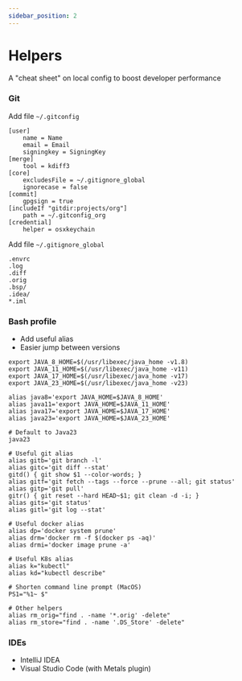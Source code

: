 ```yaml
---
sidebar_position: 2
---
```


# Helpers

A "cheat sheet" on local config to boost developer performance

### Git

Add file `~/.gitconfig`

```
[user]
	name = Name
	email = Email
	signingkey = SigningKey
[merge]
	tool = kdiff3
[core]
	excludesFile = ~/.gitignore_global
	ignorecase = false
[commit]
	gpgsign = true
[includeIf "gitdir:projects/org"]
  	path = ~/.gitconfig_org
[credential]
	helper = osxkeychain
```

Add file `~/.gitignore_global`

```
.envrc
.log
.diff
.orig
.bsp/
.idea/
*.iml
```

### Bash profile

* Add useful alias
* Easier jump between versions

```
export JAVA_8_HOME=$(/usr/libexec/java_home -v1.8)
export JAVA_11_HOME=$(/usr/libexec/java_home -v11)
export JAVA_17_HOME=$(/usr/libexec/java_home -v17)
export JAVA_23_HOME=$(/usr/libexec/java_home -v23)

alias java8='export JAVA_HOME=$JAVA_8_HOME'
alias java11='export JAVA_HOME=$JAVA_11_HOME'
alias java17='export JAVA_HOME=$JAVA_17_HOME'
alias java23='export JAVA_HOME=$JAVA_23_HOME'

# Default to Java23
java23

# Useful git alias
alias gitb='git branch -l'
alias gitc='git diff --stat'
gitd() { git show $1 --color-words; }
alias gitf='git fetch --tags --force --prune --all; git status'
alias gitp='git pull'
gitr() { git reset --hard HEAD~$1; git clean -d -i; }
alias gits='git status'
alias gitl='git log --stat'

# Useful docker alias
alias dp='docker system prune'
alias drm='docker rm -f $(docker ps -aq)'
alias drmi='docker image prune -a'

# Useful K8s alias
alias k="kubectl"
alias kd="kubectl describe"

# Shorten command line prompt (MacOS)
PS1="%1~ $"

# Other helpers
alias rm_orig="find . -name '*.orig' -delete"
alias rm_store="find . -name '.DS_Store' -delete"
```

### IDEs

* IntelliJ IDEA
* Visual Studio Code (with Metals plugin)
